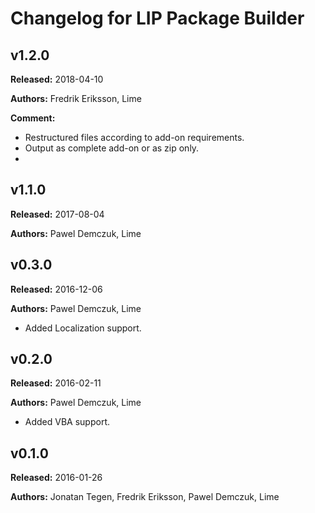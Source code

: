 # Changelog for LIP Package Builder

## v1.2.0
**Released:** 2018-04-10

**Authors:** Fredrik Eriksson, Lime

**Comment:**

* Restructured files according to add-on requirements.
* Output as complete add-on or as zip only.
* 


## v1.1.0
**Released:** 2017-08-04

**Authors:** Pawel Demczuk, Lime


## v0.3.0
**Released:** 2016-12-06

**Authors:** Pawel Demczuk, Lime

* Added Localization support.


## v0.2.0
**Released:** 2016-02-11

**Authors:** Pawel Demczuk, Lime

* Added VBA support.


## v0.1.0
**Released:** 2016-01-26

**Authors:** Jonatan Tegen, Fredrik Eriksson, Pawel Demczuk, Lime